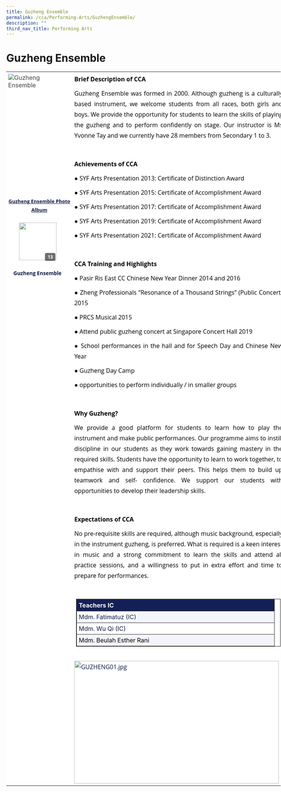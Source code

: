 ```yaml
---
title: Guzheng Ensemble
permalink: /cca/Performing-Arts/GuzhengEnsemble/
description: ""
third_nav_title: Performing Arts
---
```

Guzheng Ensemble
================

<table style="margin: 0px; outline: 0px; padding: 0px; border-collapse: collapse; text-align: left; width: 731.117px;" border="0"><tbody style="margin: 0px; outline: 0px; padding: 0px;"><tr style="margin: 0px; outline: 0px; padding: 0px;"><td style="margin: 0px; outline: 0px; padding: 5px; background: rgb(255, 255, 255); color: rgb(68, 68, 68); vertical-align: top;"><img style="margin: 0px 10px 0px 0px; outline: 0px; padding: 0px; border: none; max-width: 100%; float: left;" alt="Guzheng Ensemble" src="https://prcss.moe.edu.sg/qql/slot/u200/images/cca/guzheng_1.png" class="ive_eobj_left"><br style="margin: 0px; outline: 0px; padding: 0px;"><div style="margin: 0px; outline: 0px; padding: 0px; line-height: 1.75 !important; color: rgb(16, 25, 66); font-family: &quot;Open Sans&quot;, sans-serif; font-size: 1em; text-align: center;"><b style="margin: 0px; outline: 0px; padding: 0px; background-color: transparent;"><br style="margin: 0px; outline: 0px; padding: 0px;"></b></div><div style="margin: 0px; outline: 0px; padding: 0px; line-height: 1.75 !important; color: rgb(16, 25, 66); font-family: &quot;Open Sans&quot;, sans-serif; font-size: 1em; text-align: center;"><b style="margin: 0px; outline: 0px; padding: 0px; background-color: transparent;"><br style="margin: 0px; outline: 0px; padding: 0px;"></b></div><div style="margin: 0px; outline: 0px; padding: 0px; line-height: 1.75 !important; color: rgb(16, 25, 66); font-family: &quot;Open Sans&quot;, sans-serif; font-size: 1em; text-align: center;"><b style="margin: 0px; outline: 0px; padding: 0px; background-color: transparent;"><br style="margin: 0px; outline: 0px; padding: 0px;"></b></div><div style="margin: 0px; outline: 0px; padding: 0px; line-height: 1.75 !important; color: rgb(16, 25, 66); font-family: &quot;Open Sans&quot;, sans-serif; font-size: 1em; text-align: center;"><b style="margin: 0px; outline: 0px; padding: 0px; background-color: transparent;"><br style="margin: 0px; outline: 0px; padding: 0px;"></b></div><div style="margin: 0px; outline: 0px; padding: 0px; line-height: 1.75 !important; color: rgb(16, 25, 66); font-family: &quot;Open Sans&quot;, sans-serif; font-size: 1em; text-align: center;"><b style="margin: 0px; outline: 0px; padding: 0px; background-color: transparent;"><br style="margin: 0px; outline: 0px; padding: 0px;"></b></div><div style="margin: 0px; outline: 0px; padding: 0px; line-height: 1.75 !important; color: rgb(16, 25, 66); font-family: &quot;Open Sans&quot;, sans-serif; font-size: 1em; text-align: center;"><b style="margin: 0px; outline: 0px; padding: 0px; background-color: transparent;"><br style="margin: 0px; outline: 0px; padding: 0px;"></b></div><div style="margin: 0px; outline: 0px; padding: 0px; line-height: 1.75 !important; color: rgb(16, 25, 66); font-family: &quot;Open Sans&quot;, sans-serif; font-size: 1em; text-align: center;"><b style="margin: 0px; outline: 0px; padding: 0px; background-color: transparent;"><br style="margin: 0px; outline: 0px; padding: 0px;"></b></div><div style="margin: 0px; outline: 0px; padding: 0px; line-height: 1.75 !important; color: rgb(16, 25, 66); font-family: &quot;Open Sans&quot;, sans-serif; font-size: 1em; text-align: center;"><b style="margin: 0px; outline: 0px; padding: 0px; background-color: transparent;"><br style="margin: 0px; outline: 0px; padding: 0px;"></b></div><div style="margin: 0px; outline: 0px; padding: 0px; line-height: 1.75 !important; color: rgb(16, 25, 66); font-family: &quot;Open Sans&quot;, sans-serif; font-size: 1em; text-align: center;"><b style="margin: 0px; outline: 0px; padding: 0px; background-color: transparent;"><br style="margin: 0px; outline: 0px; padding: 0px;"></b></div><div style="margin: 0px; outline: 0px; padding: 0px; line-height: 1.75 !important; color: rgb(16, 25, 66); font-family: &quot;Open Sans&quot;, sans-serif; font-size: 1em; text-align: center;"><b style="margin: 0px; outline: 0px; padding: 0px; background-color: transparent;"><br style="margin: 0px; outline: 0px; padding: 0px;"></b></div><div style="margin: 0px; outline: 0px; padding: 0px; line-height: 1.75 !important; color: rgb(16, 25, 66); font-family: &quot;Open Sans&quot;, sans-serif; font-size: 1em; text-align: center;"><b style="margin: 0px; outline: 0px; padding: 0px; background-color: transparent;"><br style="margin: 0px; outline: 0px; padding: 0px;"></b></div><div style="margin: 0px; outline: 0px; padding: 0px; line-height: 1.75 !important; color: rgb(16, 25, 66); font-family: &quot;Open Sans&quot;, sans-serif; font-size: 1em; text-align: center;"><font style="margin: 0px; outline: 0px; padding: 0px;" size="2"><u style="margin: 0px; outline: 0px; padding: 0px;"><b style="margin: 0px; outline: 0px; padding: 0px; background-color: transparent;">G</b><b style="margin: 0px; outline: 0px; padding: 0px; background-color: transparent;">uzheng Ensemble Photo Album</b></u></font><br style="margin: 0px; outline: 0px; padding: 0px;"></div><div style="margin: 0px; outline: 0px; padding: 0px; clear: both; display: table; position: relative; line-height: 1.75 !important; color: rgb(16, 25, 66); font-family: &quot;Open Sans&quot;, sans-serif; font-size: 1em; width: 166.195px;" width="100%" class="iveo_pipe_catalog_fullapp iveo_gencon ive_eobj_inline"><div style="margin: 0px; outline: 0px; padding: 0px; text-align: center; min-height: 50px; line-height: 1.75 !important; color: rgb(16, 25, 66); font-family: &quot;Open Sans&quot;, sans-serif; font-size: 1em;" class="catalog_box" id="pipe_166434681"><div style="margin: 0px 0px 10px; outline: 0px; padding: 0px; line-height: 1.75 !important; color: rgb(16, 25, 66); font-family: &quot;Open Sans&quot;, sans-serif; font-size: 1em; position: relative; display: inline-block; text-align: center; width: 160px;" class="album_"><div style="margin: auto; outline: 0px; padding: 0px; line-height: 1.75 !important; color: rgb(16, 25, 66); font-family: &quot;Open Sans&quot;, sans-serif; font-size: 1em; cursor: pointer; background: url(&quot;/rs/part/album.png&quot;) no-repeat; width: 155px; height: 155px; text-align: left;" data-cid="Guzheng+Ensemble+-23420" class="tn_"><div style="margin: 0px; outline: 0px; padding: 0px 7px; line-height: 1.75 !important; color: rgb(255, 255, 255); font-family: &quot;Open Sans&quot;, sans-serif; font-size: 12px; position: absolute; font-weight: bold; background-color: rgb(17, 17, 17); top: 103px; right: 37px; border-radius: 4px; opacity: 0.6;" class="count_">13</div><img style="margin: 22px 0px 0px 23px; outline: 0px; padding: 0px; border: none; max-width: 100%;" width="100" src="https://prcss.moe.edu.sg/qql/slot/catalog/pc34/.tn.00a39b924_33268.JPG.jpg" class="photo_"></div><div style="margin: -10px 0px 0px; outline: 0px; padding: 0px; line-height: 23.8px; color: rgb(16, 25, 66); font-family: &quot;Open Sans&quot;, sans-serif; font-size: 13.6px; font-weight: bold; width: 150px; height: 40px; display: table;" class="name_">Guzheng Ensemble</div></div></div><div style="margin: 0px; outline: 0px; padding: 0px; position: absolute; top: -3000px; width: 0px; height: 0px; overflow: hidden; line-height: 1.75 !important; color: rgb(16, 25, 66); font-family: &quot;Open Sans&quot;, sans-serif; font-size: 1em;" class="iveo_pipe"><img style="margin: 0px; outline: 0px; padding: 0px; border: none; max-width: 100%; width: 0px;" alt="" src="https://prcss.moe.edu.sg/pix/spacer.gif" class="pipeobj" id="call://catalog/fullapp" width="100%" align="inline"></div></div><br style="margin: 0px; outline: 0px; padding: 0px;"></td><td style="margin: 0px; outline: 0px; padding: 5px; background: rgb(255, 255, 255); color: rgb(68, 68, 68);" valign="top"><p style="margin: 0px 0px 10px; outline: 0px; padding: 0px; line-height: 1.75 !important; color: rgb(16, 25, 66); font-family: &quot;Open Sans&quot;, sans-serif; font-size: 1em; text-align: justify;"><font style="margin: 0px; outline: 0px; padding: 0px;" color="#000000"><b style="margin: 0px; outline: 0px; padding: 0px;">Brief Description of CCA</b></font></p><p style="margin: 0px 0px 10px; outline: 0px; padding: 0px; line-height: 1.75 !important; color: rgb(16, 25, 66); font-family: &quot;Open Sans&quot;, sans-serif; font-size: 1em; text-align: justify;"><font style="margin: 0px; outline: 0px; padding: 0px;" color="#000000">Guzheng Ensemble was formed in 2000. Although guzheng is a culturally based instrument, we welcome students from all races, both girls and boys. We provide the opportunity for students to learn the skills of playing the guzheng and to perform confidently on stage. Our instructor is Ms Yvonne Tay and we currently have 28 members from Secondary 1 to 3.</font></p><p style="margin: 0px 0px 10px; outline: 0px; padding: 0px; line-height: 1.75 !important; color: rgb(16, 25, 66); font-family: &quot;Open Sans&quot;, sans-serif; font-size: 1em; text-align: justify;"><font style="margin: 0px; outline: 0px; padding: 0px;" color="#000000"><br style="margin: 0px; outline: 0px; padding: 0px;"></font></p><p style="margin: 0px 0px 10px; outline: 0px; padding: 0px; line-height: 1.75 !important; color: rgb(16, 25, 66); font-family: &quot;Open Sans&quot;, sans-serif; font-size: 1em; text-align: justify;"><font style="margin: 0px; outline: 0px; padding: 0px;" color="#000000"><b style="margin: 0px; outline: 0px; padding: 0px;">Achievements of CCA</b></font></p><p style="margin: 0px 0px 10px; outline: 0px; padding: 0px; line-height: 1.75 !important; color: rgb(16, 25, 66); font-family: &quot;Open Sans&quot;, sans-serif; font-size: 1em; text-align: justify;"><font style="margin: 0px; outline: 0px; padding: 0px;" color="#000000">●<span style="margin: 0px; outline: 0px; padding: 0px; white-space: pre;"> </span>SYF Arts Presentation 2013: Certificate of Distinction Award</font></p><p style="margin: 0px 0px 10px; outline: 0px; padding: 0px; line-height: 1.75 !important; color: rgb(16, 25, 66); font-family: &quot;Open Sans&quot;, sans-serif; font-size: 1em; text-align: justify;"><font style="margin: 0px; outline: 0px; padding: 0px;" color="#000000">●<span style="margin: 0px; outline: 0px; padding: 0px; white-space: pre;"> </span>SYF Arts Presentation 2015: Certificate of Accomplishment Award</font></p><p style="margin: 0px 0px 10px; outline: 0px; padding: 0px; line-height: 1.75 !important; color: rgb(16, 25, 66); font-family: &quot;Open Sans&quot;, sans-serif; font-size: 1em; text-align: justify;"><font style="margin: 0px; outline: 0px; padding: 0px;" color="#000000">●<span style="margin: 0px; outline: 0px; padding: 0px; white-space: pre;"> </span>SYF Arts Presentation 2017: Certificate of Accomplishment Award</font></p><p style="margin: 0px 0px 10px; outline: 0px; padding: 0px; line-height: 1.75 !important; color: rgb(16, 25, 66); font-family: &quot;Open Sans&quot;, sans-serif; font-size: 1em; text-align: justify;"><font style="margin: 0px; outline: 0px; padding: 0px;" color="#000000">●<span style="margin: 0px; outline: 0px; padding: 0px; white-space: pre;"> </span>SYF Arts Presentation 2019: Certificate of Accomplishment Award</font></p><p style="margin: 0px 0px 10px; outline: 0px; padding: 0px; line-height: 1.75 !important; color: rgb(16, 25, 66); font-family: &quot;Open Sans&quot;, sans-serif; font-size: 1em; text-align: justify;"><font style="margin: 0px; outline: 0px; padding: 0px;" color="#000000">●<span style="margin: 0px; outline: 0px; padding: 0px; white-space: pre;"> </span>SYF Arts Presentation 2021: Certificate of Accomplishment Award</font></p><p style="margin: 0px 0px 10px; outline: 0px; padding: 0px; line-height: 1.75 !important; color: rgb(16, 25, 66); font-family: &quot;Open Sans&quot;, sans-serif; font-size: 1em; text-align: justify;"><font style="margin: 0px; outline: 0px; padding: 0px;" color="#000000"><br style="margin: 0px; outline: 0px; padding: 0px;"></font></p><p style="margin: 0px 0px 10px; outline: 0px; padding: 0px; line-height: 1.75 !important; color: rgb(16, 25, 66); font-family: &quot;Open Sans&quot;, sans-serif; font-size: 1em; text-align: justify;"><font style="margin: 0px; outline: 0px; padding: 0px;" color="#000000"><b style="margin: 0px; outline: 0px; padding: 0px;">CCA Training and Highlights</b></font></p><p style="margin: 0px 0px 10px; outline: 0px; padding: 0px; line-height: 1.75 !important; color: rgb(16, 25, 66); font-family: &quot;Open Sans&quot;, sans-serif; font-size: 1em; text-align: justify;"><font style="margin: 0px; outline: 0px; padding: 0px;" color="#000000">●<span style="margin: 0px; outline: 0px; padding: 0px; white-space: pre;"> </span>Pasir Ris East CC Chinese New Year Dinner 2014 and 2016</font></p><p style="margin: 0px 0px 10px; outline: 0px; padding: 0px; line-height: 1.75 !important; color: rgb(16, 25, 66); font-family: &quot;Open Sans&quot;, sans-serif; font-size: 1em; text-align: justify;"><font style="margin: 0px; outline: 0px; padding: 0px;" color="#000000">●<span style="margin: 0px; outline: 0px; padding: 0px; white-space: pre;"> </span>Zheng Professionals “Resonance of a Thousand Strings” (Public Concert) 2015</font></p><p style="margin: 0px 0px 10px; outline: 0px; padding: 0px; line-height: 1.75 !important; color: rgb(16, 25, 66); font-family: &quot;Open Sans&quot;, sans-serif; font-size: 1em; text-align: justify;"><font style="margin: 0px; outline: 0px; padding: 0px;" color="#000000">●<span style="margin: 0px; outline: 0px; padding: 0px; white-space: pre;"> </span>PRCS Musical 2015</font></p><p style="margin: 0px 0px 10px; outline: 0px; padding: 0px; line-height: 1.75 !important; color: rgb(16, 25, 66); font-family: &quot;Open Sans&quot;, sans-serif; font-size: 1em; text-align: justify;"><font style="margin: 0px; outline: 0px; padding: 0px;" color="#000000">●<span style="margin: 0px; outline: 0px; padding: 0px; white-space: pre;"> </span>Attend public guzheng concert at Singapore Concert Hall 2019</font></p><p style="margin: 0px 0px 10px; outline: 0px; padding: 0px; line-height: 1.75 !important; color: rgb(16, 25, 66); font-family: &quot;Open Sans&quot;, sans-serif; font-size: 1em; text-align: justify;"><font style="margin: 0px; outline: 0px; padding: 0px;" color="#000000">●<span style="margin: 0px; outline: 0px; padding: 0px; white-space: pre;"> </span>School performances in the hall and for Speech Day and Chinese New Year</font></p><p style="margin: 0px 0px 10px; outline: 0px; padding: 0px; line-height: 1.75 !important; color: rgb(16, 25, 66); font-family: &quot;Open Sans&quot;, sans-serif; font-size: 1em; text-align: justify;"><font style="margin: 0px; outline: 0px; padding: 0px;" color="#000000">●<span style="margin: 0px; outline: 0px; padding: 0px; white-space: pre;"> </span>Guzheng Day Camp</font></p><p style="margin: 0px 0px 10px; outline: 0px; padding: 0px; line-height: 1.75 !important; color: rgb(16, 25, 66); font-family: &quot;Open Sans&quot;, sans-serif; font-size: 1em; text-align: justify;"><font style="margin: 0px; outline: 0px; padding: 0px;" color="#000000">●<span style="margin: 0px; outline: 0px; padding: 0px; white-space: pre;"> </span>opportunities to perform individually / in smaller groups&nbsp;</font></p><p style="margin: 0px 0px 10px; outline: 0px; padding: 0px; line-height: 1.75 !important; color: rgb(16, 25, 66); font-family: &quot;Open Sans&quot;, sans-serif; font-size: 1em; text-align: justify;"><br style="margin: 0px; outline: 0px; padding: 0px;"></p><p style="margin: 0px 0px 10px; outline: 0px; padding: 0px; line-height: 1.75 !important; color: rgb(16, 25, 66); font-family: &quot;Open Sans&quot;, sans-serif; font-size: 1em; text-align: justify;"><font style="margin: 0px; outline: 0px; padding: 0px;" color="#000000"><b style="margin: 0px; outline: 0px; padding: 0px;">Why Guzheng?</b></font></p><p style="margin: 0px 0px 10px; outline: 0px; padding: 0px; line-height: 1.75 !important; color: rgb(16, 25, 66); font-family: &quot;Open Sans&quot;, sans-serif; font-size: 1em; text-align: justify;"><font style="margin: 0px; outline: 0px; padding: 0px;" color="#000000">We provide a good platform for students to learn how to play the instrument and make public performances. Our programme aims to instill discipline in our students as they work towards gaining mastery in the required skills. Students have the opportunity to learn to work together, to empathise with and support their peers. This helps them to build up teamwork and self- confidence. We support our students with opportunities to develop their leadership skills.</font></p><p style="margin: 0px 0px 10px; outline: 0px; padding: 0px; line-height: 1.75 !important; color: rgb(16, 25, 66); font-family: &quot;Open Sans&quot;, sans-serif; font-size: 1em; text-align: justify;"><font style="margin: 0px; outline: 0px; padding: 0px;" color="#000000"><br style="margin: 0px; outline: 0px; padding: 0px;"></font></p><p style="margin: 0px 0px 10px; outline: 0px; padding: 0px; line-height: 1.75 !important; color: rgb(16, 25, 66); font-family: &quot;Open Sans&quot;, sans-serif; font-size: 1em; text-align: justify;"><font style="margin: 0px; outline: 0px; padding: 0px;" color="#000000"><b style="margin: 0px; outline: 0px; padding: 0px;">Expectations of CCA</b></font></p><p style="margin: 0px 0px 10px; outline: 0px; padding: 0px; line-height: 1.75 !important; color: rgb(16, 25, 66); font-family: &quot;Open Sans&quot;, sans-serif; font-size: 1em; text-align: justify;"><font style="margin: 0px; outline: 0px; padding: 0px;" color="#000000">No pre-requisite skills are required, although music background, especially in the instrument guzheng, is preferred. What is required is a keen interest in music and a strong commitment to learn the skills and attend all practice sessions, and a willingness to put in extra effort and time to prepare for performances.</font></p><p style="margin: 0px 0px 10px; outline: 0px; padding: 0px; line-height: 1.75 !important; color: rgb(16, 25, 66); font-family: &quot;Open Sans&quot;, sans-serif; font-size: 1em; text-align: justify;"><font style="margin: 0px; outline: 0px; padding: 0px;" color="#000000"><br style="margin: 0px; outline: 0px; padding: 0px;"></font></p><table style="margin: auto; outline: 0px; padding: 0px; clear: both; border: 1px solid rgb(42, 42, 42); border-spacing: 1px; border-collapse: collapse; text-align: justify; font-weight: bold; width: 544.922px;" class="ive_eobj_center iveo_table ives_tab_dark"><tbody style="margin: 0px; outline: 0px; padding: 0px;"><tr style="margin: 0px; outline: 0px; padding: 0px;"><th style="margin: 0px; outline: 0px; padding: 5px; text-align: justify; background: rgb(20, 31, 85); color: rgb(244, 160, 28); border: 1px solid rgb(42, 42, 42); width: 516px;" colspan="5"><font style="margin: 0px; outline: 0px; padding: 0px;" color="#ffffff">Teachers IC</font></th></tr><tr style="margin: 0px; outline: 0px; padding: 0px;"><td style="margin: 0px; outline: 0px; padding: 5px; text-align: justify; border: 1px solid rgb(42, 42, 42); background: rgb(244, 245, 252); color: rgb(68, 68, 68);" colspan="5"><span style="margin: 0px; outline: 0px; padding: 0px; color: rgb(16, 25, 66); font-weight: 400; background-color: rgb(255, 255, 255);">Mdm. Fatimatuz (IC)</span><br style="margin: 0px; outline: 0px; padding: 0px;"></td></tr><tr style="margin: 0px; outline: 0px; padding: 0px;"><td style="margin: 0px; outline: 0px; padding: 5px; text-align: justify; border: 1px solid rgb(42, 42, 42); background: rgb(255, 255, 255); color: rgb(68, 68, 68);" colspan="5"><span style="margin: 0px; outline: 0px; padding: 0px; color: rgb(16, 25, 66); font-weight: 400;">Mdm. Wu Qi (IC)</span><br style="margin: 0px; outline: 0px; padding: 0px;"></td></tr><tr style="margin: 0px; outline: 0px; padding: 0px;"><td style="margin: 0px; outline: 0px; padding: 5px; text-align: justify; border: 1px solid rgb(42, 42, 42); background: rgb(244, 245, 252); color: rgb(68, 68, 68);" colspan="5"><span style="margin: 0px; outline: 0px; padding: 0px; font-weight: normal;"><font style="margin: 0px; outline: 0px; padding: 0px;" color="#000000">Mdm. Beulah Esther Rani<br style="margin: 0px; outline: 0px; padding: 0px;"></font></span></td></tr></tbody></table><p style="margin: 0px 0px 0.0001pt; outline: 0px; padding: 0px; line-height: normal; color: rgb(16, 25, 66); font-family: &quot;Open Sans&quot;, sans-serif; font-size: 1em; text-align: justify;" class="MsoNormal"><span style="margin: 0px; outline: 0px; padding: 0px; font-size: 14pt; font-family: Arial, sans-serif;"></span></p><p style="margin: 0px 0px 10px; outline: 0px; padding: 0px; line-height: 1.75 !important; color: rgb(16, 25, 66); font-family: &quot;Open Sans&quot;, sans-serif; font-size: 1em;" class=""><br style="margin: 0px; outline: 0px; padding: 0px;"></p><div style="margin: 0px; outline: 0px; padding: 0px; line-height: 1.75 !important; color: rgb(16, 25, 66); font-family: &quot;Open Sans&quot;, sans-serif; font-size: 1em;"><div style="margin: 0px; outline: 0px; padding: 0px; line-height: 1.75 !important; color: rgb(16, 25, 66); font-family: &quot;Open Sans&quot;, sans-serif; font-size: 1em;" class=""><img style="margin: 0px 10px 0px 0px; outline: 0px; padding: 0px; border: none; max-width: 100%; float: left; text-align: left; width: 544.922px; height: 327px;" width="100%" class="ive_eobj_left" alt="GUZHENG01.jpg" src="https://prcss.moe.edu.sg/qql/slot/u200/images/cca/guzheng/GUZHENG01.jpg"><div style="margin: 0px; outline: 0px; padding: 0px; line-height: 1.75 !important; color: rgb(16, 25, 66); font-family: &quot;Open Sans&quot;, sans-serif; font-size: 1em; text-align: left;"><br style="margin: 0px; outline: 0px; padding: 0px;"></div></div></div></td></tr></tbody></table>